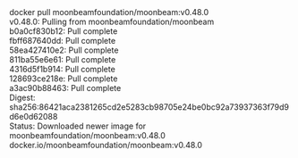 <div id="termynal" data-termynal>
  <span data-ty="input"><span class="file-path"></span>docker pull moonbeamfoundation/moonbeam:v0.48.0</span>
  <br>
  <span data-ty>v0.48.0: Pulling from moonbeamfoundation/moonbeam
    <br> b0a0cf830b12: Pull complete
    <br> fbff687640dd: Pull complete
    <br> 58ea427410e2: Pull complete
    <br> 811ba55e6e61: Pull complete
    <br> 4316d5f1b914: Pull complete
    <br> 128693ce218e: Pull complete
    <br> a3ac90b88463: Pull complete
    <br> Digest: sha256:86421aca2381265cd2e5283cb98705e24be0bc92a73937363f79d9d6e0d62088
    <br> Status: Downloaded newer image for moonbeamfoundation/moonbeam:v0.48.0
    <br> docker.io/moonbeamfoundation/moonbeam:v0.48.0
  </span>
</div>
